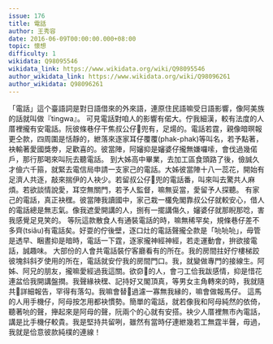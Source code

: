 ```yaml
---
issue: 176
title: 電話
author: 王秀容
date: 2016-06-09T00:00:00.000+08:00
topic: 懷想
difficulty: 1
wikidata: Q98095546
wikidata_link: https://www.wikidata.org/wiki/Q98095546
author_wikidata_link: https://www.wikidata.org/wiki/Q98096261
author_wikidata: Q98096261
---
```

「電話」這个臺語詞是對日語借來的外來語，連原住民語嘛受日語影響，像阿美族的話就叫做『tingwa』。
可見電話對咱人的影響有偌大。佇我細漢，較有法度的人厝裡攏有安電話。阮彼條巷仔干焦叔公仔𪜶兜有，足煬的。電話若霆，親像暗暝報更仝款，四周圍是恬靜的，紲落來逐家耳仔覆覆(phak-phak)等叫名，若予點著，袂輸著愛國獎劵，足歡喜的。彼當陣，阿嬸抑是嬸婆仔攏無嫌囉嗦，會伐過幾偌戶，那行那喝來叫阮去聽電話。
到大姊高中畢業，去加工區食頭路了後，儉誠久才儉六千箍，就緊去電信局申請一支家己的電話。大姊彼當陣十八一蕊花，開始有足濟人共逐，敲來揣伊的人袂少。若留叔公仔𪜶兜的電話番，叫來叫去驚共人麻煩。若欲談情說愛，耳空無關門，若予人監督，嘛無妥當，愛留予人探聽。
有家己的電話，真正袂䆀。彼當陣我讀國中，家己栽一欉免閣靠叔公仔就較安心，借人的電話總是無志氣。像我遮愛開講的人，捌有一擺講傷久，嬸婆仔就那睨那唸，害我感覺足見笑的。
等阮這款散食人有通裝電話的時，嘛無稀罕矣，規條巷仔差不多齊(tsiâu)有電話矣。好耍的佇後壁，逐口灶的電話聲攏仝款是「喨喨喨」，毋管是透早、睏晝抑是暗時，電話一下霆，逐家攏神經神經，若走運動會，拚欲接電話，誠趣味。
大部份的人會共電話裝佇客廳看有的所在。我的房間拄好佇樓梯跤彼塊斜斜歹使用的所在，電話就安佇我的房間門口。我，就變做專門的接線生。阿姊、阿兄的朋友，攏嘛愛經過我這關。欲奅𪜶的人，會刁工佮我跋感情，抑是惜花連盆佮我開講盤撋。我聲緣袂䆀、記持好又閣頂真，等男女主角轉來的時，我就隨共𪜶詳細報告，罕得有落勾。我嘛會替𪜶過濾一寡無我縁的，嘛會做報馬仔。
這馬的人用手機仔，阿母按怎用都袂慣勢。簡單的電話，就若像我和阿母純然的依倚，聽著喨的聲，攑起來是阿母的聲，阮兩个的心就有安搭。袂少人厝裡無市內電話，講是比手機仔較貴。我是堅持共留咧，雖然有當時仔連紲幾若工無霆半聲，毋過，我就是佮意彼款純樸的連線！